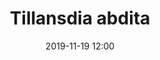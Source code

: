---
number: 7
name: abdita (brachycaulos)
title: Tillansdia abdita
price: 6
categories: bloom
date: 2019-11-19 12:00
seller: DFG
---
